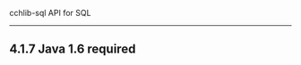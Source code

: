 cchlib-sql
API for SQL

---------------------------------------------------------------------
4.1.7
  Java 1.6 required
---------------------------------------------------------------------
